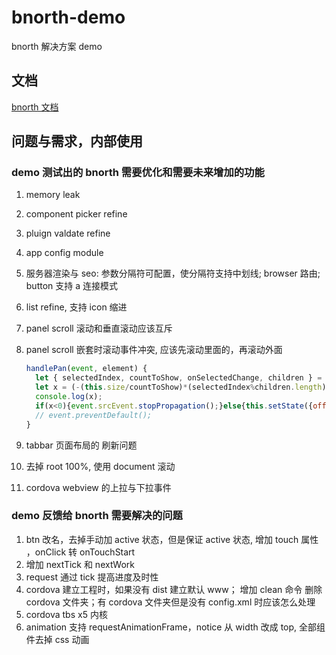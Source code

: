# bnorth-demo

bnorth 解决方案 demo

## 文档

[bnorth 文档](//able99.github.io/#cbnorth)

## 问题与需求，内部使用

### demo 测试出的 bnorth 需要优化和需要未来增加的功能

1. memory leak
1. component picker refine
1. pluign valdate refine
1. app config module
1. 服务器渲染与 seo: 参数分隔符可配置，使分隔符支持中划线; browser 路由; button 支持 a 连接模式
1. list refine, 支持 icon 缩进
1. panel scroll 滚动和垂直滚动应该互斥
1. panel scroll 嵌套时滚动事件冲突, 应该先滚动里面的，再滚动外面

    ```js
    handlePan(event, element) {
      let { selectedIndex, countToShow, onSelectedChange, children } = this.props;
      let x = (-(this.size/countToShow)*(selectedIndex%children.length)+(event.deltaX||0));
      console.log(x);
      if(x<0){event.srcEvent.stopPropagation();}else{this.setState({offset: event.deltaX});}
      // event.preventDefault();
    }
    ```
1. tabbar 页面布局的 刷新问题
1. 去掉 root 100%, 使用 document 滚动
1. cordova webview 的上拉与下拉事件

### demo 反馈给 bnorth 需要解决的问题
1. btn 改名，去掉手动加 active 状态，但是保证 active 状态, 增加 touch 属性 ，onClick 转 onTouchStart
1. 增加 nextTick 和 nextWork
1. request 通过 tick 提高进度及时性
1. cordova 建立工程时，如果没有 dist 建立默认 www； 增加 clean 命令 删除 cordova 文件夹；有 cordova 文件夹但是没有 config.xml 时应该怎么处理
1. cordova tbs x5 内核
1. animation 支持 requestAnimationFrame，notice 从 width 改成 top,  全部组件去掉 css 动画

